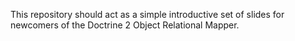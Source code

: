 This repository should act as a simple introductive set of slides for newcomers of the Doctrine 2 Object Relational Mapper.
